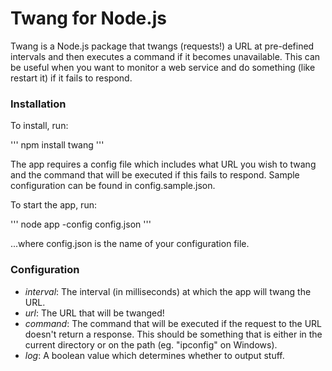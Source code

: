 Twang for Node.js
=================

Twang is a Node.js package that twangs (requests!) a URL at pre-defined intervals and then executes a command if it becomes unavailable. This can be useful when you want to monitor a web service and do something (like restart it) if it fails to respond.

### Installation

To install, run:

'''
npm install twang
'''

The app requires a config file which includes what URL you wish to twang and the command that will be executed if this fails to respond. Sample configuration can be found in config.sample.json.

To start the app, run:

'''
node app -config config.json
'''

...where config.json is the name of your configuration file.

### Configuration

* _interval_: The interval (in milliseconds) at which the app will twang the URL.
* _url_: The URL that will be twanged!
* _command_: The command that will be executed if the request to the URL doesn't return a response. This should be something that is either in the current directory or on the path (eg. "ipconfig" on Windows).
* _log_: A boolean value which determines whether to output stuff.